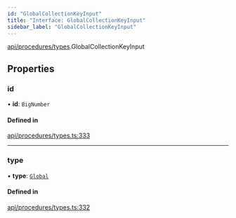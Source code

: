 ```yaml
---
id: "GlobalCollectionKeyInput"
title: "Interface: GlobalCollectionKeyInput"
sidebar_label: "GlobalCollectionKeyInput"
---
```


[api/procedures/types](../../../../../modules/API/Procedures/Types/Types.md).GlobalCollectionKeyInput

## Properties

### id

• **id**: `BigNumber`

#### Defined in

[api/procedures/types.ts:333](https://github.com/PolymeshAssociation/polymesh-sdk/blob/720afb69c/src/api/procedures/types.ts#L333)

___

### type

• **type**: [`Global`](../../../../../enums/API/Entities/MetadataEntry/Types/MetadataType/MetadataType.md#global)

#### Defined in

[api/procedures/types.ts:332](https://github.com/PolymeshAssociation/polymesh-sdk/blob/720afb69c/src/api/procedures/types.ts#L332)
